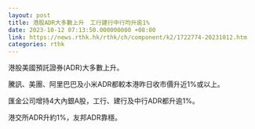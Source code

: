 ```yaml
---
layout: post
title: 港股ADR大多數上升　工行建行中行均升逾1%
date: 2023-10-12 07:13:50.000000000 +08:00
link: https://news.rthk.hk/rthk/ch/component/k2/1722774-20231012.htm
categories: rthk
---
```


港股美國預託證券(ADR)大多數上升。

騰訊、美團、阿里巴巴及小米ADR都較本港昨日收市價升近1%或以上。

匯金公司增持4大內銀A股，工行、建行及中行ADR都升逾1%。

港交所ADR升約1%，友邦ADR靠穩。

